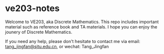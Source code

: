 # ve203-notes

Welcome to VE203, aka Discrete Mathematics. This repo includes important material such as reference book and TA materials. I hope you can enjoy the jounery of Discrete Mathematics.

If you need any help, please don't hesitate to contact me via email: tang_jingfan@sjtu.edu.cn, or wechat: Tang_Jingfan
